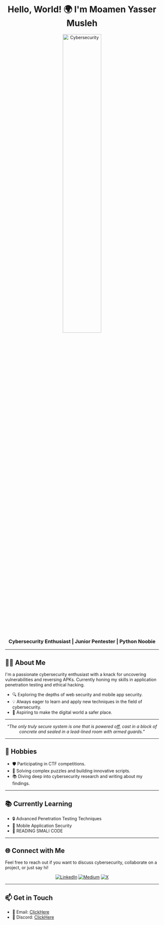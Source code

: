 <h1 align="center">Hello, World! 🌍 I'm Moamen Yasser Musleh</h1>
<p align="center">
  <img src="[https://media.giphy.com/media/v1.Y2lkPTc5MGI3NjExYzlkZTE1NTg2MGRhZDE0NzJjNWM2NTE0ZDYzMGNkNjg3ZTc2ZGVjMyZjdD1n/tJWA7skCKLvmUEjMnF/giphy.gif](https://i.giphy.com/media/v1.Y2lkPTc5MGI3NjExY3E0cXkzOGhiZThydTFpNW81a21uenl2aXRhb2FmNDZnamZhNGxlNiZlcD12MV9pbnRlcm5hbF9naWZfYnlfaWQmY3Q9Zw/3o6Ztpw9DofPQ5vkaI/giphy.gif)" alt="Cybersecurity" width="50%">
</p>
<h3 align="center">Cybersecurity Enthusiast | Junior Pentester | Python Noobie </h3>

---

## 👨‍💻 About Me

I'm a passionate cybersecurity enthusiast with a knack for uncovering vulnerabilities and reversing APKs. Currently honing my skills in application penetration testing and ethical hacking.

- 🔍 Exploring the depths of web security and mobile app security.
- 💡 Always eager to learn and apply new techniques in the field of cybersecurity.
- 🚀 Aspiring to make the digital world a safer place.

---

<p align="center">
    <i>“The only truly secure system is one that is powered off, cast in a block of concrete and sealed in a lead-lined room with armed guards.”</i>
</p>

---


## 📅 Hobbies

- 🛡️ Participating in CTF competitions.
- 🧩 Solving complex puzzles and building innovative scripts.
- 📚 Diving deep into cybersecurity research and writing about my findings.

---



## 📚 Currently Learning

- 🔒 Advanced Penetration Testing Techniques
- 📱 Mobile Application Security
- 📱 READING SMALI CODE


---


## 🌐 Connect with Me

Feel free to reach out if you want to discuss cybersecurity, collaborate on a project, or just say hi!

<p align="center">
    <a href="https://www.linkedin.com/in/ymuu/"><img src="https://img.shields.io/badge/LinkedIn-%230077B5.svg?style=for-the-badge&logo=linkedin&logoColor=white" alt="LinkedIn"></a>
   <a href="https://ymuu.medium.com/"><img src="https://img.shields.io/badge/Medium-%2312100E.svg?style=for-the-badge&logo=medium&logoColor=white" alt="Medium"></a>
   <a href="https://x.com/mumen_y_musleh"><img src="https://img.shields.io/badge/X-%23000000.svg?style=for-the-badge&logo=x&logoColor=white" alt="X"></a>
</p>
          

---

## 📫 Get in Touch

- 📧 Email: [ClickHere](mailto:mumenyasser101@gmail.com)
- 💬 Discord: [ClickHere](https://discordapp.com/users/ymuu_)
